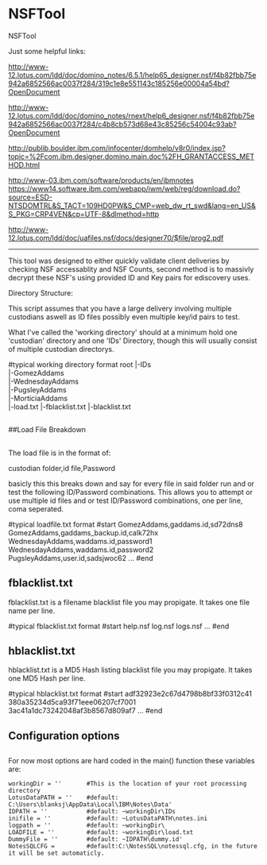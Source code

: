NSFTool
=======

NSFTool


Just some helpful links:

http://www-12.lotus.com/ldd/doc/domino_notes/6.5.1/help65_designer.nsf/f4b82fbb75e942a6852566ac0037f284/319c1e8e551143c185256e00004a54bd?OpenDocument

http://www-12.lotus.com/ldd/doc/domino_notes/rnext/help6_designer.nsf/f4b82fbb75e942a6852566ac0037f284/c4b8cb573d68e43c85256c54004c93ab?OpenDocument

http://publib.boulder.ibm.com/infocenter/domhelp/v8r0/index.jsp?topic=%2Fcom.ibm.designer.domino.main.doc%2FH_GRANTACCESS_METHOD.html

http://www-03.ibm.com/software/products/en/ibmnotes
https://www14.software.ibm.com/webapp/iwm/web/reg/download.do?source=ESD-NTSDOMTRL&S_TACT=109HD0PW&S_CMP=web_dw_rt_swd&lang=en_US&S_PKG=CRP4VEN&cp=UTF-8&dlmethod=http

http://www-12.lotus.com/ldd/doc/uafiles.nsf/docs/designer70/$file/prog2.pdf

---------------------------


This tool was designed to either quickly validate client deliveries by checking NSF accessablity and NSF Counts, second method is to massivly decrypt these NSF's using provided ID and Key pairs for ediscovery uses.


Directory Structure:

This script assumes that you have a large delivery involving multiple custodians aswell as ID files possibly even multiple key/id pairs to test.


What I've called the 'working directory' should at a minimum hold one 'custodian' directory and one 'IDs' Directory, though this will usually consist of multiple custodian directorys.

#typical working directory format
root
  |-IDs\
  |-GomezAddams\
  |-WednesdayAddams\
  |-PugsleyAddams\
  |-MorticiaAddams\
  |-load.txt
  |-fblacklist.txt
  |-blacklist.txt

##
##Load File Breakdown
##

The load file is in the format of:

custodian folder,id file,Password

basicly this this breaks down and say for every file in said folder run and or test the following ID/Password combinations.  This allows you to attempt or use multiple id files and or test ID/Password combinations, one per line, coma seperated.

#typical loadfile.txt format
#start
GomezAddams,gaddams.id,sd72dns8
GomezAddams,gaddams_backup.id,calk72hx
WednesdayAddams,waddams.id,password1
WednesdayAddams,waddams.id,password2
PugsleyAddams,user.id,sadsjwoc62
...
#end
  
## fblacklist.txt
fblacklist.txt is a filename blacklist file you may propigate.  It takes one file name per line.

#typical fblacklist.txt format
#start
help.nsf
log.nsf
logs.nsf
...
#end

## hblacklist.txt
hblacklist.txt is a MD5 Hash listing blacklist file you may propigate.  It takes one MD5 Hash per line.

#typical hblacklist.txt format
#start
adf32923e2c67d4798b8bf33f0312c41
380a35234d5ca93f71eee06207cf7001
3ac41a1dc73242048af3b8567d809af7
...
#end

##  
## Configuration options
##
  
  For now most options are hard coded in the main() function these variables are:
  
	workingDir = ''       #This is the location of your root processing directory
	LotusDataPATH = ''    #default: C:\Users\blanksj\AppData\Local\IBM\Notes\Data'
	IDPATH = ''           #default: ~workingDir\IDs
	inifile = ''          #default: ~LotusDataPATH\notes.ini
	logpath = ''          #default: ~workingDir\
	LOADFILE = ''         #default: ~workingDir\load.txt
	DummyFile = ''        #default: ~IDPATH\dummy.id'
	NotesSQLCFG =         #default:C:\NotesSQL\notessql.cfg, in the future it will be set automaticly.
	
  
